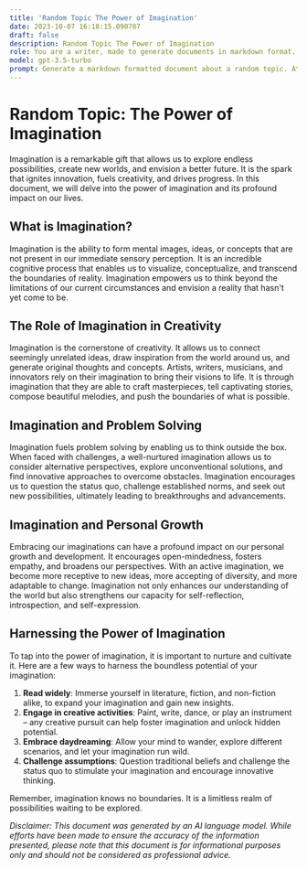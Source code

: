 ```yaml
---
title: 'Random Topic The Power of Imagination'
date: 2023-10-07 16:18:15.090787
draft: false
description: Random Topic The Power of Imagination
role: You are a writer, made to generate documents in markdown format. It is very important that all of the documents you generate are in valid markdown format.
model: gpt-3.5-turbo
prompt: Generate a markdown formatted document about a random topic. At the bottom, include a disclaimer explaining that the document was generated by you. The first line of the document should be the title. Make sure that the entire document is in proper markdown format, using a mix of various tags to make the document visually appealing.
---
```


# Random Topic: The Power of Imagination

Imagination is a remarkable gift that allows us to explore endless possibilities, create new worlds, and envision a better future. It is the spark that ignites innovation, fuels creativity, and drives progress. In this document, we will delve into the power of imagination and its profound impact on our lives.

## What is Imagination?

Imagination is the ability to form mental images, ideas, or concepts that are not present in our immediate sensory perception. It is an incredible cognitive process that enables us to visualize, conceptualize, and transcend the boundaries of reality. Imagination empowers us to think beyond the limitations of our current circumstances and envision a reality that hasn't yet come to be.

## The Role of Imagination in Creativity

Imagination is the cornerstone of creativity. It allows us to connect seemingly unrelated ideas, draw inspiration from the world around us, and generate original thoughts and concepts. Artists, writers, musicians, and innovators rely on their imagination to bring their visions to life. It is through imagination that they are able to craft masterpieces, tell captivating stories, compose beautiful melodies, and push the boundaries of what is possible.

## Imagination and Problem Solving

Imagination fuels problem solving by enabling us to think outside the box. When faced with challenges, a well-nurtured imagination allows us to consider alternative perspectives, explore unconventional solutions, and find innovative approaches to overcome obstacles. Imagination encourages us to question the status quo, challenge established norms, and seek out new possibilities, ultimately leading to breakthroughs and advancements.

## Imagination and Personal Growth

Embracing our imaginations can have a profound impact on our personal growth and development. It encourages open-mindedness, fosters empathy, and broadens our perspectives. With an active imagination, we become more receptive to new ideas, more accepting of diversity, and more adaptable to change. Imagination not only enhances our understanding of the world but also strengthens our capacity for self-reflection, introspection, and self-expression.

## Harnessing the Power of Imagination

To tap into the power of imagination, it is important to nurture and cultivate it. Here are a few ways to harness the boundless potential of your imagination:

1. **Read widely**: Immerse yourself in literature, fiction, and non-fiction alike, to expand your imagination and gain new insights.
2. **Engage in creative activities**: Paint, write, dance, or play an instrument – any creative pursuit can help foster imagination and unlock hidden potential.
3. **Embrace daydreaming**: Allow your mind to wander, explore different scenarios, and let your imagination run wild.
4. **Challenge assumptions**: Question traditional beliefs and challenge the status quo to stimulate your imagination and encourage innovative thinking.

Remember, imagination knows no boundaries. It is a limitless realm of possibilities waiting to be explored.

*Disclaimer: This document was generated by an AI language model. While efforts have been made to ensure the accuracy of the information presented, please note that this document is for informational purposes only and should not be considered as professional advice.*